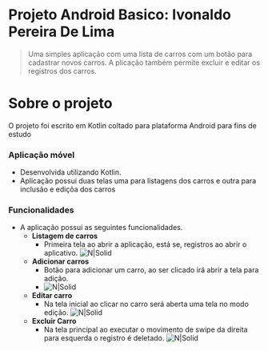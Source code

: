 # Projeto Android Basico: Ivonaldo Pereira De Lima

>Uma simples aplicação com uma lista de carros com um botão para cadastrar novos carros. A plicação também permite excluir e editar os registros dos carros.  

# Sobre o projeto
O projeto foi escrito em Kotlin coltado para plataforma Android para fins de estudo

### Aplicação móvel
- Desenvolvida utilizando Kotlin.
- Aplicação possui duas telas uma para listagens dos carros e outra para inclusão e ediçõa dos carros

### Funcionalidades
- A aplicação possui as seguintes funcionalidades.
    - **Listagem de carros**
        - Primeira tela ao abrir a aplicação, está se, registros ao abrir o aplicativo.
        ![N|Solid](https://w7.pngwing.com/pngs/508/955/png-transparent-android-screenshot-clean-tool-electronics-gadget-mobile-phone.png)
    - **Adicionar carros**
        - Botão para adicionar um carro, ao ser clicado irá abrir a tela para adição.
        - ![N|Solid](https://w7.pngwing.com/pngs/508/955/png-transparent-android-screenshot-clean-tool-electronics-gadget-mobile-phone.png)
    - **Editar carro**
        - Na tela inicial ao clicar no carro será aberta uma tela no modo edição. 
        ![N|Solid](https://w7.pngwing.com/pngs/508/955/png-transparent-android-screenshot-clean-tool-electronics-gadget-mobile-phone.png)
    - **Excluir Carro**
        - Na tela principal ao executar o movimento de swipe da direita para esquerda o registro é deletado.
        ![N|Solid](https://w7.pngwing.com/pngs/508/955/png-transparent-android-screenshot-clean-tool-electronics-gadget-mobile-phone.png)